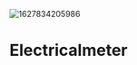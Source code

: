 ![1627834205986](https://user-images.githubusercontent.com/42312687/127911060-fe6ba2f5-e856-4d5e-9ad8-ce22d9650971.jpg)

# Electricalmeter
